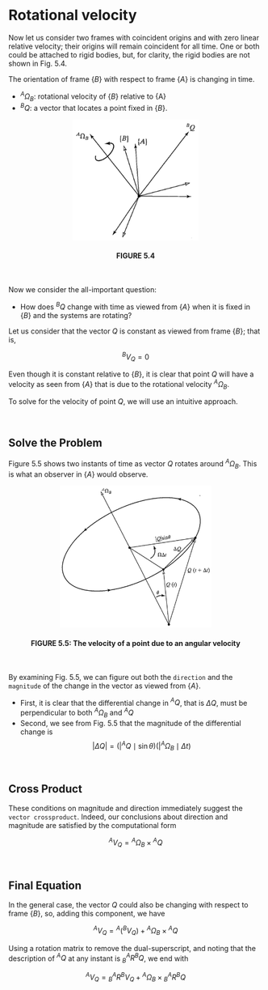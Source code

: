&emsp;
# Rotational velocity

Now let us consider two frames with coincident origins and with zero linear relative velocity; their origins will remain coincident for all time. One or both could be attached to rigid bodies, but, for clarity, the rigid bodies are not shown in Fig. 5.4.



The orientation of frame $\{B\}$ with respect to frame $\{A\}$ is changing in time.
- ${}^A\Omega_B$: rotational velocity of $\{B\}$ relative to {A} 
- ${}^BQ$: a vector that locates a point fixed in $\{B\}$. 

<div align=center>
    <img src="imgs/5.4.png" width=250>
    <h4>FIGURE 5.4</h>
</div>
&emsp;


Now we consider the all-important question: 
- How does ${}^BQ$ change with time as viewed from $\{A\}$ when it is fixed in $\{B\}$ and the systems are rotating?


Let us consider that the vector $Q$ is constant as viewed from frame $\{B\}$; that is,

$${ }^B V_Q=0 $$

Even though it is constant relative to $\{B\}$, it is clear that point $Q$ will have a velocity as seen from $\{A\}$ that is due to the rotational velocity ${ }^A \Omega_B$. 

To solve for the velocity of point $Q$, we will use an intuitive approach. 

&emsp;
## Solve the Problem
Figure 5.5 shows two instants of time as vector $Q$ rotates around ${ }^A \Omega_B$. This is what an observer in $\{A\}$ would observe.

<div align=center>
    <img src="imgs/5.5.png" width=300>
    <h4>FIGURE 5.5: The velocity of a point due to an angular velocity</h>
</div>
&emsp;

By examining Fig. $5.5$, we can figure out both the `direction` and the `magnitude` of the change in the vector as viewed from $\{A\}$. 
- First, it is clear that the differential change in ${}^A Q$, that is $\Delta Q$, must be perpendicular to both ${}^A \Omega_B$ and ${}^A Q$
- Second, we see from Fig. 5.5 that the magnitude of the differential change is
    $$|\Delta Q|=\left(\left.\right|^A Q \mid \sin \theta\right)\left(\left.\right|^A \Omega_B \mid \Delta t\right) \tag{5.9}$$


&emsp;
## Cross Product

These conditions on magnitude and direction immediately suggest the `vector crossproduct`. Indeed, our conclusions about direction and magnitude are satisfied by the computational form

$${ }^A V_Q={}^A \Omega_B \times{ }^A Q \tag{5.10}$$


&emsp;
## Final Equation
In the general case, the vector $Q$ could also be changing with respect to frame $\{B\}$, so, adding this component, we have

$${}^A V_Q={ }^A\left({}^B V_Q\right)+{}^A \Omega_B \times{ }^A Q \tag{5.11}$$

Using a rotation matrix to remove the dual-superscript, and noting that the description of ${ }^A Q$ at any instant is ${ }_B^A R^B Q$, we end with

$${}^A V_Q={ }_B^A R{ }^B V_Q+{ }^A \Omega_B \times{ }_B^A R{ }^B Q \tag{5.12}$$